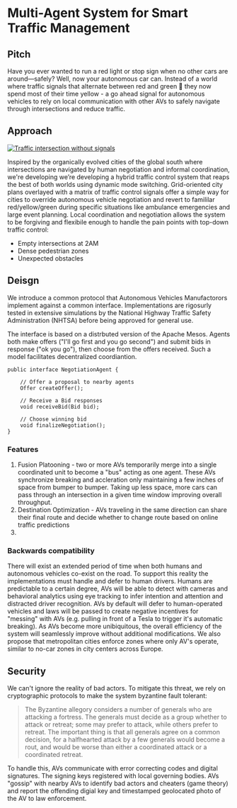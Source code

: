 #  Multi-Agent System for Smart Traffic Management 

## Pitch

Have you ever wanted to run a red light or stop sign when no other cars are around—safely? Well, now your autonomous car can. Instead of a world where traffic signals that alternate between red and green 🚦 they now spend most of their time yellow - a go ahead signal for autonomous vehicles to rely on local communication with other AVs to safely navigate through intersections and reduce traffic.


## Approach
[![Traffic intersection without signals](https://img.youtube.com/vi/SQ3rxwVYs5c/0.jpg)](https://www.youtube.com/watch?v=SQ3rxwVYs5c)

Inspired by the organically evolved cities of the global south where intersections are navigated by human negotiation and informal coordination, we're developing we’re developing a hybrid traffic control system that reaps the best of both worlds using dynamic mode switching. Grid-oriented city plans overlayed with a matrix of traffic control signals offer a simple way for cities to override autonomous vehicle negotiation and revert to famililar red/yellow/green during specific situations like ambulance emergencies and large event planning. Local coordination and negotiation allows the system to be forgiving and flexibile enough to handle the pain points with top-down traffic control:
- Empty intersections at 2AM
- Dense pedestrian zones
- Unexpected obstacles

## Deisgn

We introduce a common protocol that Autonomous Vehicles Manufactorors implement against a common interface. Implementations are rigosurly tested in extensive simulations by the National Highway Traffic Safety Administration (NHTSA) before being approved for general use.

The interface is based on a distrbuted version of the Apache Mesos. Agents both make offers ("I'll go first and you go second") and submit bids in response ("ok you go"), then choose from the offers received. Such a  model facilitates decentralized coordiantion.

```
public interface NegotiationAgent {

    // Offer a proposal to nearby agents 
    Offer createOffer();

    // Receive a Bid responses
    void receiveBid(Bid bid);

    // Choose winning bid
    void finalizeNegotiation();
}
```

### Features
1. Fusion Platooning -  two or more AVs temporarily merge into a single coordinated unit to become a "bus" acting as one agent. These AVs synchronize breaking and accleration only maintaining a few inches of space from bumper to bumper. Taking up less space, more cars can pass through an intersection in a given time window improving overall throughput.
2. Destination Optimization - AVs traveling in the same direction can share their final route and decide whether to change route based on online traffic predictions
3. 


### Backwards compatibility
There will exist an extended period of time when both humans and autonomous vehicles co-exist on the road. To support this reality the implementations must handle and defer to human drivers. Humans are predictable to a certain degree, AVs will be able to detect with cameras and behavioral analytics using eye tracking to infer intention and attention and distracted driver recognition. AVs by default will defer to human-operated vehicles and laws will be passed to create negative incentives for "messing" with AVs (e.g. pulling in front of a Tesla to trigger it's automatic breaking). As AVs become more unibiquitous, the overall efficiency of the system will seamlessly improve without additional modifications. We also propose that metropolitan cities enforce zones where only AV's operate, similar to no-car zones in city centers across Europe.

## Security 

We can't ignore the reality of bad actors. To mitigate this threat, we rely on cryptographic protocols to make the system byzantine fault tolerant:

> The Byzantine allegory considers a number of generals who are attacking a fortress. The generals must decide as a group whether to attack or retreat; some may prefer to attack, while others prefer to retreat. The important thing is that all generals agree on a common decision, for a halfhearted attack by a few generals would become a rout, and would be worse than either a coordinated attack or a coordinated retreat.

To handle this, AVs communicate with error correcting codes and digital signatures. The signing keys registered with local governing bodies. AVs "gossip" with nearby AVs to identify bad actors and cheaters (game theory) and report the offending digial key and timestamped geolocated photo of the AV to law enforcement.


